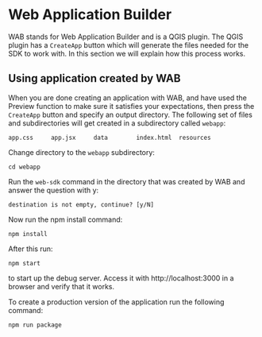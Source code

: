 # Web Application Builder

WAB stands for Web Application Builder and is a QGIS plugin. The QGIS plugin has a ```CreateApp``` button which will generate the files needed for the SDK to work with. In this section we will explain how this process works.

## Using application created by WAB
When you are done creating an application with WAB, and have used the Preview function to make sure it satisfies your expectations, then press the ```CreateApp``` button and specify an output directory. The following set of files and subdirectories will get created in a subdirectory called ```webapp```:

```
app.css		app.jsx		data		index.html	resources
```

Change directory to the ```webapp``` subdirectory:

```
cd webapp
```

Run the ```web-sdk``` command in the directory that was created by WAB and answer the question with y:

```
destination is not empty, continue? [y/N]
```

Now run the npm install command:

```
npm install
```

After this run:

```
npm start
```

to start up the debug server. Access it with http://localhost:3000 in a browser and verify that it works.

To create a production version of the application run the following command:

```
npm run package
```
